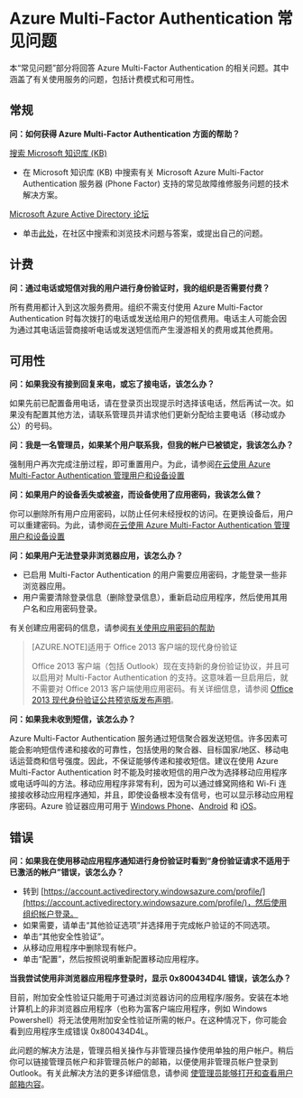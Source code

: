 <properties 
	pageTitle="Azure Multi-Factor Authentication 常见问题" 
	description="Azure Multi-Factor Authentication 是要求使用多种方式（而不仅仅是用户名和密码）对你的身份进行验证的一种方法。它为用户登录和事务提供了额外的安全层。" 
	services="multi-factor-authentication" 
	documentationCenter="" 
	authors="billmath" 
	manager="swadwha" 
	editor="curtand"/>

<tags 
	ms.service="multi-factor-authentication" 
	ms.date="07/02/2015" 
	wacn.date="09/15/2015"/>

# Azure Multi-Factor Authentication 常见问题


本“常见问题”部分将回答 Azure Multi-Factor Authentication 的相关问题。其中涵盖了有关使用服务的问题，包括计费模式和可用性。

## 常规

**问：如何获得 Azure Multi-Factor Authentication 方面的帮助？**

[搜索 Microsoft 知识库 (KB)](http://search.microsoft.com/supportresults.aspx?form=mssupport&q=phonefactor)

- 在 Microsoft 知识库 (KB) 中搜索有关 Microsoft Azure Multi-Factor Authentication 服务器 (Phone Factor) 支持的常见故障维修服务问题的技术解决方案。

[Microsoft Azure Active Directory 论坛](https://social.msdn.microsoft.com/Forums/azure/home?forum=WindowsAzureAD)

- 单击[此处](https://social.msdn.microsoft.com/Forums/azure/newthread?category=windowsazureplatform&forum=WindowsAzureAD&prof=required)，在社区中搜索和浏览技术问题与答案，或提出自己的问题。

## 计费

**问：通过电话或短信对我的用户进行身份验证时，我的组织是否需要付费？**

所有费用都计入到这次服务费用。组织不需支付使用 Azure Multi-Factor Authentication 时每次拨打的电话或发送给用户的短信费用。电话主人可能会因为通过其电话运营商接听电话或发送短信而产生漫游相关的费用或其他费用。

## 可用性

**问：如果我没有接到回复来电，或忘了接电话，该怎么办？**

如果先前已配置备用电话，请在登录页出现提示时选择该电话，然后再试一次。如果没有配置其他方法，请联系管理员并请求他们更新分配给主要电话（移动或办公）的号码。

**问：我是一名管理员，如果某个用户联系我，但我的帐户已被锁定，我该怎么办？**

强制用户再次完成注册过程，即可重置用户。为此，请参阅[在云使用 Azure Multi-Factor Authentication 管理用户和设备设置](/documentation/articles/multi-factor-authentication-manage-users-and-devices)

**问：如果用户的设备丢失或被盗，而设备使用了应用密码，我该怎么做？**

你可以删除所有用户应用密码，以防止任何未经授权的访问。在更换设备后，用户可以重建密码。为此，请参阅[在云使用 Azure Multi-Factor Authentication 管理用户和设备设置](/documentation/articles/multi-factor-authentication-manage-users-and-devices)

**问：如果用户无法登录非浏览器应用，该怎么办？**

- 已启用 Multi-Factor Authentication 的用户需要应用密码，才能登录一些非浏览器应用。
- 用户需要清除登录信息（删除登录信息），重新启动应用程序，然后使用其用户名和应用密码登录。 

有关创建应用密码的信息，请参阅[有关使用应用密码的帮助](/documentation/articles/multi-factor-authentication-end-user-app-passwords)


>[AZURE.NOTE]适用于 Office 2013 客户端的现代身份验证
>
> Office 2013 客户端（包括 Outlook）现在支持新的身份验证协议，并且可以启用对 Multi-Factor Authentication 的支持。这意味着一旦启用后，就不需要对 Office 2013 客户端使用应用密码。有关详细信息，请参阅 [Office 2013 现代身份验证公共预览版发布声明](https://blogs.office.com/2015/03/23/office-2013-modern-authentication-public-preview-announced/)。

**问：如果我未收到短信，该怎么办？**

Azure Multi-Factor Authentication 服务通过短信聚合器发送短信。许多因素可能会影响短信传递和接收的可靠性，包括使用的聚合器、目标国家/地区、移动电话运营商和信号强度。因此，不保证能够传递和接收短信。建议在使用 Azure Multi-Factor Authentication 时不能及时接收短信的用户改为选择移动应用程序或电话呼叫的方法。移动应用程序非常有利，因为可以通过蜂窝网络和 Wi-Fi 连接接收移动应用程序通知，并且，即使设备根本没有信号，也可以显示移动应用程序密码。Azure 验证器应用可用于 [Windows Phone](http://www.windowsphone.com/zh-cn/store/app/azure-authenticator/03a5b2bf-6066-418f-b569-e8aecbc06e50)、[Android](https://play.google.com/store/apps/details?id=com.azure.authenticator) 和 [iOS](https://itunes.apple.com/us/app/azure-authenticator/id983156458)。


## 错误

**问：如果我在使用移动应用程序通知进行身份验证时看到“身份验证请求不适用于已激活的帐户”错误，该怎么办？**

- 转到 [https://account.activedirectory.windowsazure.com/profile/](https://account.activedirectory.windowsazure.com/profile/)，然后使用组织帐户登录。
- 如果需要，请单击“其他验证选项”并选择用于完成帐户验证的不同选项。
- 单击“其他安全性验证”。
- 从移动应用程序中删除现有帐户。
- 单击“配置”，然后按照说明重新配置移动应用程序。




**当我尝试使用非浏览器应用程序登录时，显示 0x800434D4L 错误，该怎么办？**

目前，附加安全性验证只能用于可通过浏览器访问的应用程序/服务。安装在本地计算机上的非浏览器应用程序（也称为富客户端应用程序，例如 Windows Powershell）将无法使用附加安全性验证所需的帐户。在这种情况下，你可能会看到应用程序生成错误 0x800434D4L。

此问题的解决方法是，管理员相关操作与非管理员操作使用单独的用户帐户。稍后你可以链接管理员帐户和非管理员帐户的邮箱，以便使用非管理员帐户登录到 Outlook。有关此解决方法的更多详细信息，请参阅 [使管理员能够打开和查看用户邮箱内容](http://help.outlook.com/141/gg709759(d=loband).aspx?sl=1)。

<!---HONumber=69-->